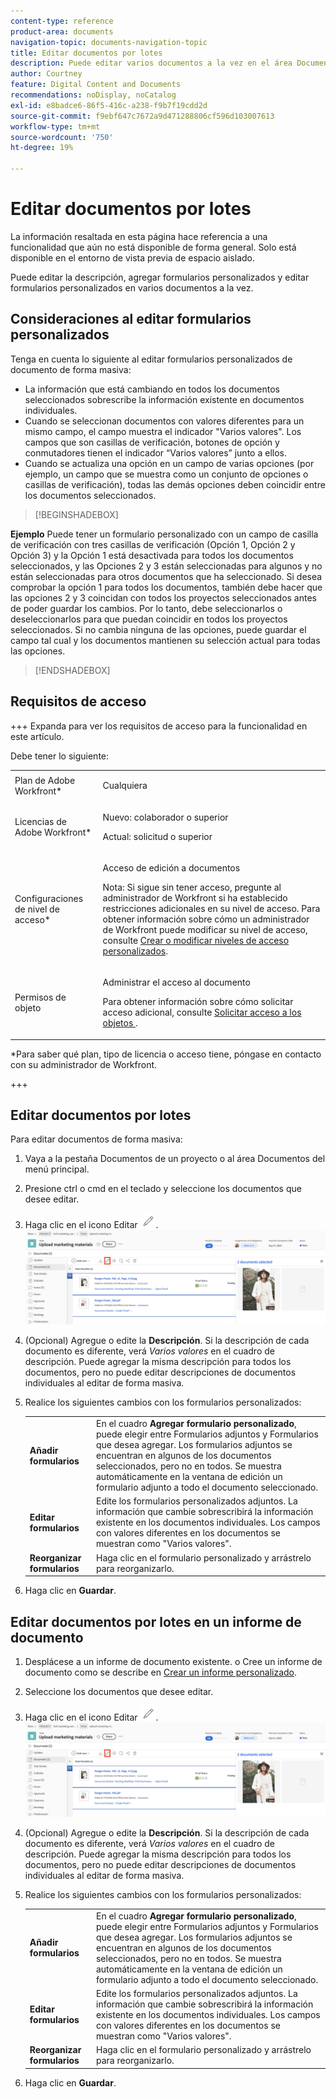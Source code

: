 ```yaml
---
content-type: reference
product-area: documents
navigation-topic: documents-navigation-topic
title: Editar documentos por lotes
description: Puede editar varios documentos a la vez en el área Documentos.
author: Courtney
feature: Digital Content and Documents
recommendations: noDisplay, noCatalog
exl-id: e8badce6-86f5-416c-a238-f9b7f19cdd2d
source-git-commit: f9ebf647c7672a9d471288806cf596d103007613
workflow-type: tm+mt
source-wordcount: '750'
ht-degree: 19%

---
```


# Editar documentos por lotes

<span class="preview">La información resaltada en esta página hace referencia a una funcionalidad que aún no está disponible de forma general. Solo está disponible en el entorno de vista previa de espacio aislado.</span>

Puede editar la descripción, agregar formularios personalizados y editar formularios personalizados en varios documentos a la vez.

## Consideraciones al editar formularios personalizados

Tenga en cuenta lo siguiente al editar formularios personalizados de documento de forma masiva:

* La información que está cambiando en todos los documentos seleccionados sobrescribe la información existente en documentos individuales.
* Cuando se seleccionan documentos con valores diferentes para un mismo campo, el campo muestra el indicador &quot;Varios valores&quot;. Los campos que son casillas de verificación, botones de opción y conmutadores tienen el indicador “Varios valores” junto a ellos.
* Cuando se actualiza una opción en un campo de varias opciones (por ejemplo, un campo que se muestra como un conjunto de opciones o casillas de verificación), todas las demás opciones deben coincidir entre los documentos seleccionados.

>[!BEGINSHADEBOX]

**Ejemplo**
Puede tener un formulario personalizado con un campo de casilla de verificación con tres casillas de verificación (Opción 1, Opción 2 y Opción 3) y la Opción 1 está desactivada para todos los documentos seleccionados, y las Opciones 2 y 3 están seleccionadas para algunos y no están seleccionadas para otros documentos que ha seleccionado. Si desea comprobar la opción 1 para todos los documentos, también debe hacer que las opciones 2 y 3 coincidan con todos los proyectos seleccionados antes de poder guardar los cambios. Por lo tanto, debe seleccionarlos o deseleccionarlos para que puedan coincidir en todos los proyectos seleccionados. Si no cambia ninguna de las opciones, puede guardar el campo tal cual y los documentos mantienen su selección actual para todas las opciones.

>[!ENDSHADEBOX]

## Requisitos de acceso

+++ Expanda para ver los requisitos de acceso para la funcionalidad en este artículo.

Debe tener lo siguiente:

<table style="table-layout:auto"> 
 <col> 
 <col> 
 <tbody> 
  <tr> 
   <td role="rowheader">Plan de Adobe Workfront*</td> 
   <td> <p> Cualquiera</p> </td> 
  </tr> 
  <tr> 
   <td role="rowheader">Licencias de Adobe Workfront*</td> 
   <td><p> Nuevo: colaborador o superior</p> 
   <p> Actual: solicitud o superior</p> </td> 
  </tr> 
  <tr> 
   <td role="rowheader">Configuraciones de nivel de acceso*</td> 
   <td> <p>Acceso de edición a documentos</p> <p>Nota: Si sigue sin tener acceso, pregunte al administrador de Workfront si ha establecido restricciones adicionales en su nivel de acceso. Para obtener información sobre cómo un administrador de Workfront puede modificar su nivel de acceso, consulte <a href="../../administration-and-setup/add-users/configure-and-grant-access/create-modify-access-levels.md" class="MCXref xref">Crear o modificar niveles de acceso personalizados</a>.</p> </td> 
  </tr> 
  <tr> 
   <td role="rowheader">Permisos de objeto</td> 
   <td> <p>Administrar el acceso al documento</p> <p>Para obtener información sobre cómo solicitar acceso adicional, consulte <a href="../../workfront-basics/grant-and-request-access-to-objects/request-access.md" class="MCXref xref">Solicitar acceso a los objetos </a>.</p> </td> 
  </tr> 
 </tbody> 
</table>

&#42;Para saber qué plan, tipo de licencia o acceso tiene, póngase en contacto con su administrador de Workfront.

+++

## Editar documentos por lotes

Para editar documentos de forma masiva:

1. Vaya a la pestaña Documentos de un proyecto o al área Documentos del menú principal.
1. Presione ctrl o cmd en el teclado y seleccione los documentos que desee editar.
1. Haga clic en el icono Editar ![editar icono](assets/edit-icon.png).
   ![editar la ubicación del icono en la página](assets/edit-multiple-documents.png)
1. (Opcional) Agregue o edite la **Descripción**. Si la descripción de cada documento es diferente, verá _Varios valores_ en el cuadro de descripción. Puede agregar la misma descripción para todos los documentos, pero no puede editar descripciones de documentos individuales al editar de forma masiva.
1. Realice los siguientes cambios con los formularios personalizados:

   <table>
    <tr>
    <td><strong>Añadir formularios</strong></td>
    <td>En el cuadro <strong>Agregar formulario personalizado</strong>, puede elegir entre Formularios adjuntos y Formularios que desea agregar. Los formularios adjuntos se encuentran en algunos de los documentos seleccionados, pero no en todos. Se muestra automáticamente en la ventana de edición un formulario adjunto a todo el documento seleccionado.  </td>
    </tr>
    <tr>
    <td><strong>Editar formularios</strong></td>
    <td>Edite los formularios personalizados adjuntos. La información que cambie sobrescribirá la información existente en los documentos individuales. Los campos con valores diferentes en los documentos se muestran como "Varios valores". </td>
    </tr>
    <tr>
    <td><strong>Reorganizar formularios</strong></td>
    <td>Haga clic en el formulario personalizado y arrástrelo para reorganizarlo.</td>
    </tr>
    </table>
1. Haga clic en **Guardar**.

<span class="preview">

## Editar documentos por lotes en un informe de documento

1. Desplácese a un informe de documento existente.
o
Cree un informe de documento como se describe en [Crear un informe personalizado](/help/quicksilver/reports-and-dashboards/reports/creating-and-managing-reports/create-custom-report.md).
1. Seleccione los documentos que desee editar.
1. Haga clic en el icono Editar ![editar icono](assets/edit-icon.png).
   ![editar la ubicación del icono en la página](assets/edit-multiple-documents.png)
1. (Opcional) Agregue o edite la **Descripción**. Si la descripción de cada documento es diferente, verá _Varios valores_ en el cuadro de descripción. Puede agregar la misma descripción para todos los documentos, pero no puede editar descripciones de documentos individuales al editar de forma masiva.
1. Realice los siguientes cambios con los formularios personalizados:

   <table>
    <tr>
    <td><strong>Añadir formularios</strong></td>
    <td>En el cuadro <strong>Agregar formulario personalizado</strong>, puede elegir entre Formularios adjuntos y Formularios que desea agregar. Los formularios adjuntos se encuentran en algunos de los documentos seleccionados, pero no en todos. Se muestra automáticamente en la ventana de edición un formulario adjunto a todo el documento seleccionado.  </td>
    </tr>
    <tr>
    <td><strong>Editar formularios</strong></td>
    <td>Edite los formularios personalizados adjuntos. La información que cambie sobrescribirá la información existente en los documentos individuales. Los campos con valores diferentes en los documentos se muestran como "Varios valores". </td>
    </tr>
    <tr>
    <td><strong>Reorganizar formularios</strong></td>
    <td>Haga clic en el formulario personalizado y arrástrelo para reorganizarlo.</td>
    </tr>
    </table>
1. Haga clic en **Guardar**.

</span>